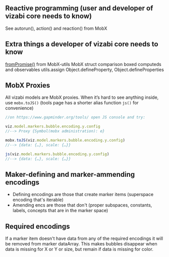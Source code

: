 ## Reactive programming (user and developer of vizabi core needs to know)
See autorun(), action() and reaction() from MobX

## Extra things a developer of vizabi core needs to know
[fromPromise()](https://github.com/mobxjs/mobx-utils#frompromise) from MobX-utils
MobX struct comparison
boxed computeds and observables
utils.assign Object.defineProperty, Object.defineProperties

## MobX Proxies
All vizabi models are MobX proxies. When it’s hard to see anything inside, use `mobx.toJS()` (tools page has a shorter alias function `js()` for convenience)

```js
//on https://www.gapminder.org/tools/ open JS console and try:

viz.model.markers.bubble.encoding.y.config
//--> Proxy {Symbol(mobx administration): e}

mobx.toJS(viz.model.markers.bubble.encoding.y.config)
//--> {data: {…}, scale: {…}}

js(viz.model.markers.bubble.encoding.y.config)
//--> {data: {…}, scale: {…}}
```

## Maker-defining and marker-ammending encodings
- Defining encodings are those that create marker items (superspace encoding that's iterable)
- Amending encs are those that don't (proper subspaces, constants, labels, concepts that are in the marker space)

## Required encodings
If a marker item doesn't have data from any of the required encodings it will be removed from marker dataArray. This makes bubbles disappear when data is missing for X or Y or size, but remain if data is missing for color.
